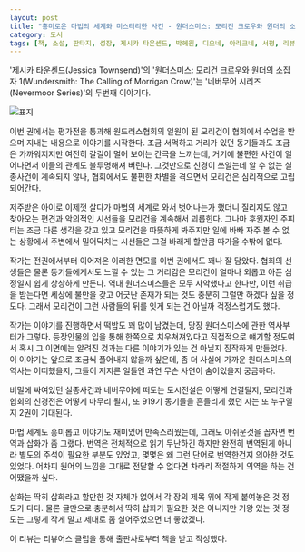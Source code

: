```yaml
---
layout: post
title: "흥미로운 마법의 세계와 미스터리한 사건 - 원더스미스: 모리건 크로우와 원더의 소집자 1"
category: 도서
tags: [책, 소설, 판타지, 성장, 제시카 타운센드, 박혜원, 디오네, 아라크네, 서평, 리뷰어스 클럽]
---
```


'제시카 타운센드(Jessica Townsend)'의
'원더스미스: 모리건 크로우와 원더의 소집자 1(Wundersmith: The Calling of Morrigan Crow)'는
'네버무어 시리즈(Nevermoor Series)'의 두번째 이야기다.

![표지](https://lh3.googleusercontent.com/9Un6xnMZKK24QPH9xC0rJMP0M_RjOr5NOiHCDgHn7QMM5MIHTNRTMdm8cg7XoZ-ENASBj7dPp_364A=s480)

이번 권에서는 평가전을 통과해 원드러스협회의 일원이 된 모리건이
협회에서 수업을 받으며 지내는 내용으로 이야기를 시작한다.
조금 서먹하고 거리가 있던 동기들과도 조금은 가까워지지만
여전히 갈길이 멀어 보이는 간극을 느끼는데,
거기에 불편한 사건이 일어나면서 이들의 관계도 불투명해져 버린다.
그것만으로 신경이 쓰일는데 알 수 없는 실종사건이 계속되지 않나,
협회에서도 불편한 차별을 겪으면서 모리건은 심리적으로 고립되어간다.

저주받은 아이로 이제껏 살다가
마법의 세계로 와서 벗어나는가 했더니
질리지도 않고 찾아오는 편견과 악의적인 시선들을 모리건을 계속해서 괴롭힌다.
그나마 후원자인 주피터는 조금 다른 생각을 갖고 있고 모리건을 따뜻하게 봐주지만
일에 바빠 자주 볼 수 없는 상황에서
주변에서 밀어닥치는 시선들은 그걸 바래게 할만큼 따가울 수밖에 없다.

작가는 전권에서부터 이어져온 이러한 면모를 이번 권에서도 꽤나 잘 담았다.
협회의 선생들은 물론 동기들에게서도 느낄 수 있는 그 거리감은
모리건이 얼마나 외롭고 아픈 심정일지 쉽게 상상하게 만든다.
역대 원더스미스들은 모두 사악했다고 한다만,
이런 취급을 받는다면 세상에 불만을 갖고 어긋난 존재가 되는 것도 충분히 그럴만 하겠다 싶을 정도다.
그래서 모리건이 그런 사람들의 뒤를 잇게 되는 건 아닐까 걱정스럽기도 했다.

작가는 이야기를 진행하면서 떡밥도 꽤 많이 남겼는데,
당장 원더스미스에 관한 역사부터가 그렇다.
등장인물의 입을 통해 한쪽으로 치우쳐져있다고 직접적으로 얘기할 정도여서
혹시 그 이면에는 알려진 것과는 다른 이야기가 있는 건 아닐지 짐작하게 만들었다.
이 이야기는 앞으로 조금씩 풀어내지 않을까 싶은데,
좀 더 사실에 가까운 원더스미스의 역사는 어떠했을지,
그들이 저지른 일들엔 과연 무슨 사연이 숨어있을지 궁금하다.

비밀에 싸여있던 실종사건과 네버무어에 떠도는 도시전설은 어떻게 연결될지,
모리건과 협회의 신경전은 어떻게 마무리 될지,
또 919기 동기들을 흔들리게 했던 자는 또 누구일지
2권이 기대된다.

마법 세계도 흥미롭고 이야기도 재미있어 만족스러웠는데,
그래도 아쉬운것을 꼽자면 번역과 삽화가 좀 그랬다.
번역은 전체적으로 읽기 무난하긴 하지만 완전히 번역된게 아니라 별도의 주석이 필요한 부분도 있었고,
몇몇은 왜 그런 단어로 번역한건지 의아한 것도 있었다.
어차피 원어의 느낌을 그대로 전달할 수 없다면 차라리 적절하게 의역을 하는 건 어땠을까 싶다.

삽화는 딱히 삽화라고 할만한 것 자체가 없어서
각 장의 제목 위에 작게 붙여놓은 것 정도가 다다.
물론 글만으로 충분해서 딱히 삽화가 필요한 것은 아니지만
기왕 있는 것 정도는 그렇게 작게 말고 제대로 좀 실어주었으면 더 좋았겠다.



<div class="im im-info">
이 리뷰는 리뷰어스 클럽을 통해 출판사로부터 책을 받고 작성했다.
</div>
